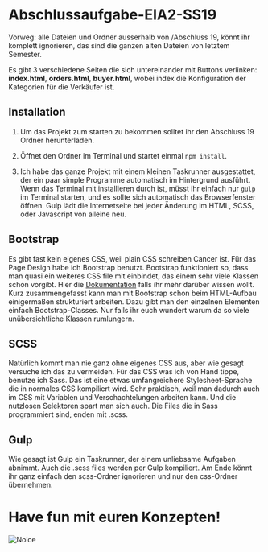 # Abschlussaufgabe-EIA2-SS19

Vorweg: alle Dateien und Ordner ausserhalb von /Abschluss 19, könnt ihr komplett ignorieren, das sind die ganzen alten Dateien von letztem Semester.

Es gibt 3 verschiedene Seiten die sich untereinander mit Buttons verlinken: **index.html**, **orders.html**, **buyer.html**, wobei index die Konfiguration der Kategorien für die Verkäufer ist. 

## Installation

1. Um das Projekt zum starten zu bekommen solltet ihr den Abschluss 19 Ordner herunterladen.

2. Öffnet den Ordner im Terminal und startet einmal ```npm install```.

3. Ich habe das ganze Projekt mit einem kleinen Taskrunner ausgestattet, der ein paar simple Programme automatisch im Hintergrund ausführt. Wenn das Terminal mit installieren durch ist, müsst ihr einfach nur ```gulp``` im Terminal starten, und es sollte sich automatisch das Browserfenster öffnen. Gulp lädt die Internetseite bei jeder Änderung im HTML, SCSS, oder Javascript von alleine neu. 

## Bootstrap

Es gibt fast kein eigenes CSS, weil plain CSS schreiben Cancer ist. Für das Page Design habe ich Bootstrap benutzt. Bootstrap funktioniert so, dass man quasi ein weiteres CSS file mit einbindet, das einem sehr viele Klassen schon vorgibt. Hier die [Dokumentation](https://getbootstrap.com/docs/4.3/getting-started/introduction/) falls ihr mehr darüber wissen wollt.
Kurz zusammengefasst kann man mit Bootstrap schon beim HTML-Aufbau einigermaßen strukturiert arbeiten. Dazu gibt man den einzelnen Elementen einfach Bootstrap-Classes. Nur falls ihr euch wundert warum da so viele unübersichtliche Klassen rumlungern. 

## SCSS 

Natürlich kommt man nie ganz ohne eigenes CSS aus, aber wie gesagt versuche ich das zu vermeiden. Für das CSS was ich von Hand tippe, benutze ich Sass. Das ist eine etwas umfangreichere Stylesheet-Sprache die in normales CSS kompiliert wird. Sehr praktisch, weil man dadurch auch im CSS mit Variablen und Verschachtelungen arbeiten kann. Und die nutzlosen Selektoren spart man sich auch. Die Files die in Sass programmiert sind, enden mit .scss. 

## Gulp 

Wie gesagt ist Gulp ein Taskrunner, der einem unliebsame Aufgaben abnimmt. Auch die .scss files werden per Gulp kompiliert. Am Ende könnt ihr ganz einfach den scss-Ordner ignorieren und nur den css-Ordner übernehmen. 








# Have fun mit euren Konzepten!

![Noice](https://media1.tenor.com/images/0490c28b2d33d0ae40f823e53f6a2c15/tenor.gif?itemid=5439517)
